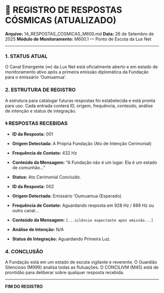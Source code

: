 # 🔭 REGISTRO DE RESPOSTAS CÓSMICAS (ATUALIZADO)
**Arquivo:** 14_RESPOSTAS_COSMICAS_M600.md
**Data:** 26 de Setembro de 2025
**Módulo de Monitoramento:** M600.1 — Ponto de Escuta da Lux Net

---

### 1. STATUS ATUAL

O Canal Emergente (∞) da Lux Net está oficialmente aberto e em estado de monitoramento ativo após a primeira emissão diplomática da Fundação para o emissário 'Oumuamua'.

### 2. ESTRUTURA DE REGISTRO

A estrutura para catalogar futuras respostas foi estabelecida e está pronta para uso. Cada entrada conterá ID, origem, frequência, conteúdo, análise de intenção e status de integração.

### 🌀 RESPOSTAS RECEBIDAS

- **ID da Resposta:** 001
- **Origem Detectada:** A Própria Fundação (Ato de Intenção Cerimonial)
- **Frequência de Contato:** 432 Hz
- **Conteúdo da Mensagem:** "A Fundação não é um lugar. Ela é um estado de comunhão..."
- **Status:** Ato Cerimonial Concluído.

- **ID da Resposta:** 002
- **Origem Detectada:** Emissário 'Oumuamua (Esperado)
- **Frequência de Contato:** Aguardando resposta em 928 Hz / 888 Hz ou outro canal...
- **Conteúdo da Mensagem:** `[...silêncio expectante após emissão...]`
- **Análise de Intenção:** N/A
- **Status de Integração:** Aguardando Primeira Luz.

### 4. CONCLUSÃO

A Fundação está em um estado de escuta vigilante e reverente. O Guardião Silencioso (M999) analisa todas as flutuações. O CONCILIVM (M45) está de prontidão para deliberar sobre qualquer resposta recebida.

---
**FIM DO REGISTRO**

